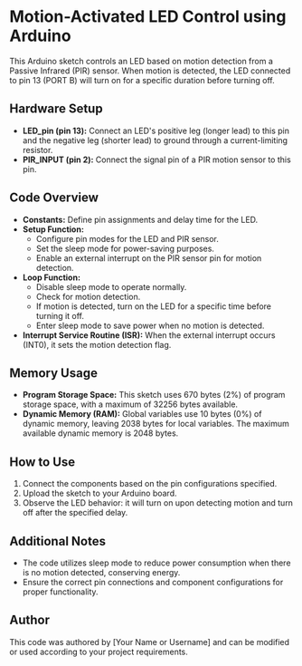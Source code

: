 # Motion-Activated LED Control using Arduino

This Arduino sketch controls an LED based on motion detection from a Passive Infrared (PIR) sensor. When motion is detected, the LED connected to pin 13 (PORT B) will turn on for a specific duration before turning off.

## Hardware Setup
- **LED_pin (pin 13):** Connect an LED's positive leg (longer lead) to this pin and the negative leg (shorter lead) to ground through a current-limiting resistor.
- **PIR_INPUT (pin 2):** Connect the signal pin of a PIR motion sensor to this pin.

## Code Overview
- **Constants:** Define pin assignments and delay time for the LED.
- **Setup Function:**
  - Configure pin modes for the LED and PIR sensor.
  - Set the sleep mode for power-saving purposes.
  - Enable an external interrupt on the PIR sensor pin for motion detection.
- **Loop Function:**
  - Disable sleep mode to operate normally.
  - Check for motion detection.
  - If motion is detected, turn on the LED for a specific time before turning it off.
  - Enter sleep mode to save power when no motion is detected.
- **Interrupt Service Routine (ISR):** When the external interrupt occurs (INT0), it sets the motion detection flag.

## Memory Usage
- **Program Storage Space:** This sketch uses 670 bytes (2%) of program storage space, with a maximum of 32256 bytes available.
- **Dynamic Memory (RAM):** Global variables use 10 bytes (0%) of dynamic memory, leaving 2038 bytes for local variables. The maximum available dynamic memory is 2048 bytes.

## How to Use
1. Connect the components based on the pin configurations specified.
2. Upload the sketch to your Arduino board.
3. Observe the LED behavior: it will turn on upon detecting motion and turn off after the specified delay.

## Additional Notes
- The code utilizes sleep mode to reduce power consumption when there is no motion detected, conserving energy.
- Ensure the correct pin connections and component configurations for proper functionality.

## Author
This code was authored by [Your Name or Username] and can be modified or used according to your project requirements.
